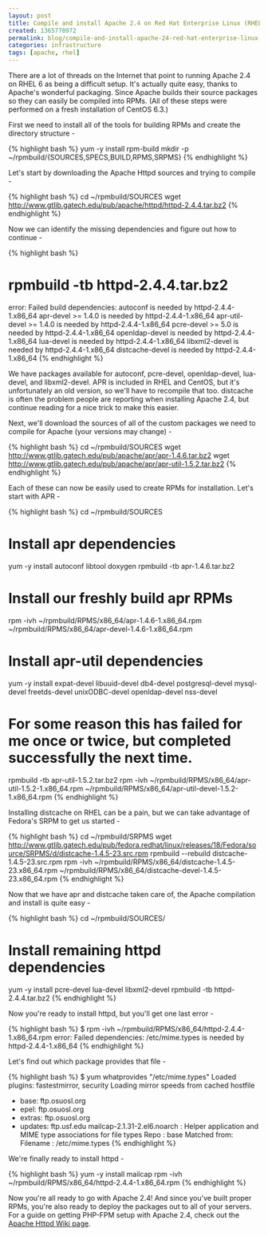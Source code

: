 ```yaml
---
layout: post
title: Compile and install Apache 2.4 on Red Hat Enterprise Linux (RHEL) 6 or CentOS 6
created: 1365778972
permalink: blog/compile-and-install-apache-24-red-hat-enterprise-linux-rhel-6-or-centos-6
categories: infrastructure
tags: [apache, rhel]
---
```

There are a lot of threads on the Internet that point to running Apache 2.4 on RHEL 6 as being a difficult setup. It's actually quite easy, thanks to Apache's wonderful packaging. Since Apache builds their source packages so they can easily be compiled into RPMs. (All of these steps were performed on a fresh installation of CentOS 6.3.)

First we need to install all of the tools for building RPMs and create the directory structure -

{% highlight bash %}
yum -y install rpm-build
mkdir -p ~/rpmbuild/{SOURCES,SPECS,BUILD,RPMS,SRPMS}
{% endhighlight %}

Let's start by downloading the Apache Httpd sources and trying to compile -

{% highlight bash %}
cd ~/rpmbuild/SOURCES
wget http://www.gtlib.gatech.edu/pub/apache/httpd/httpd-2.4.4.tar.bz2
{% endhighlight %}

Now we can identify the missing dependencies and figure out how to continue -

{% highlight bash %}
# rpmbuild -tb httpd-2.4.4.tar.bz2 
error: Failed build dependencies:
    autoconf is needed by httpd-2.4.4-1.x86_64
    apr-devel >= 1.4.0 is needed by httpd-2.4.4-1.x86_64
    apr-util-devel >= 1.4.0 is needed by httpd-2.4.4-1.x86_64
    pcre-devel >= 5.0 is needed by httpd-2.4.4-1.x86_64
    openldap-devel is needed by httpd-2.4.4-1.x86_64
    lua-devel is needed by httpd-2.4.4-1.x86_64
    libxml2-devel is needed by httpd-2.4.4-1.x86_64
    distcache-devel is needed by httpd-2.4.4-1.x86_64
{% endhighlight %}

We have packages available for autoconf, pcre-devel, openldap-devel, lua-devel, and libxml2-devel. APR is included in RHEL and CentOS, but it's unfortunately an old version, so we'll have to recompile that too. distcache is often the problem people are reporting when installing Apache 2.4, but continue reading for a nice trick to make this easier.

Next, we'll download the sources of all of the custom packages we need to compile for Apache (your versions may change) -

{% highlight bash %}
cd ~/rpmbuild/SOURCES
wget http://www.gtlib.gatech.edu/pub/apache/apr/apr-1.4.6.tar.bz2
wget http://www.gtlib.gatech.edu/pub/apache/apr/apr-util-1.5.2.tar.bz2
{% endhighlight %}

Each of these can now be easily used to create RPMs for installation. Let's start with APR -

{% highlight bash %}
cd ~/rpmbuild/SOURCES
# Install apr dependencies
yum -y install autoconf libtool doxygen
rpmbuild -tb apr-1.4.6.tar.bz2
# Install our freshly build apr RPMs
rpm -ivh ~/rpmbuild/RPMS/x86_64/apr-1.4.6-1.x86_64.rpm ~/rpmbuild/RPMS/x86_64/apr-devel-1.4.6-1.x86_64.rpm
# Install apr-util dependencies
yum -y install expat-devel libuuid-devel db4-devel postgresql-devel mysql-devel freetds-devel unixODBC-devel openldap-devel nss-devel
# For some reason this has failed for me once or twice, but completed successfully the next time.
rpmbuild -tb apr-util-1.5.2.tar.bz2
rpm -ivh ~/rpmbuild/RPMS/x86_64/apr-util-1.5.2-1.x86_64.rpm ~/rpmbuild/RPMS/x86_64/apr-util-devel-1.5.2-1.x86_64.rpm
{% endhighlight %}
    
Installing distcache on RHEL can be a pain, but we can take advantage of Fedora's SRPM to get us started -

{% highlight bash %}
cd ~/rpmbuild/SRPMS
wget http://www.gtlib.gatech.edu/pub/fedora.redhat/linux/releases/18/Fedora/source/SRPMS/d/distcache-1.4.5-23.src.rpm
rpmbuild --rebuild distcache-1.4.5-23.src.rpm
rpm -ivh ~/rpmbuild/RPMS/x86_64/distcache-1.4.5-23.x86_64.rpm ~/rpmbuild/RPMS/x86_64/distcache-devel-1.4.5-23.x86_64.rpm
{% endhighlight %}

Now that we have apr and distcache taken care of, the Apache compilation and install is quite easy -

{% highlight bash %}
cd ~/rpmbuild/SOURCES/
# Install remaining httpd dependencies
yum -y install pcre-devel lua-devel libxml2-devel
rpmbuild -tb httpd-2.4.4.tar.bz2
{% endhighlight %}

Now you're ready to install httpd, but you'll get one last error -

{% highlight bash %}
$ rpm -ivh ~/rpmbuild/RPMS/x86_64/httpd-2.4.4-1.x86_64.rpm 
    error: Failed dependencies:
        /etc/mime.types is needed by httpd-2.4.4-1.x86_64
{% endhighlight %}

Let's find out which package provides that file -

{% highlight bash %}
$ yum whatprovides "/etc/mime.types"
Loaded plugins: fastestmirror, security
Loading mirror speeds from cached hostfile
 * base: ftp.osuosl.org
 * epel: ftp.osuosl.org
 * extras: ftp.osuosl.org
 * updates: ftp.usf.edu
mailcap-2.1.31-2.el6.noarch : Helper application and MIME type associations for file types
Repo        : base
Matched from:
Filename    : /etc/mime.types
{% endhighlight %}

We're finally ready to install httpd -

{% highlight bash %}
yum -y install mailcap
rpm -ivh ~/rpmbuild/RPMS/x86_64/httpd-2.4.4-1.x86_64.rpm
{% endhighlight %}

Now you're all ready to go with Apache 2.4! And since you've built proper RPMs, you're also ready to deploy the packages out to all of your servers. For a guide on getting PHP-FPM setup with Apache 2.4, check out the [Apache Httpd Wiki page](https://wiki.apache.org/httpd/PHP-FPM).
